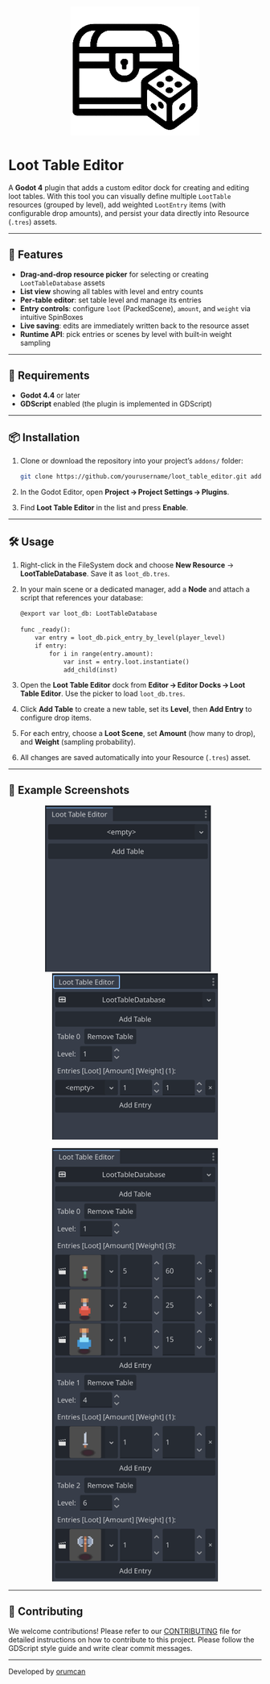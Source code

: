 <p align="center">
	<img width="256" height="256" src="assets/icons/loot_table_icon.png">
</p>

# Loot Table Editor

A **Godot 4** plugin that adds a custom editor dock for creating and editing loot tables. With this tool you can visually define multiple `LootTable` resources (grouped by level), add weighted `LootEntry` items (with configurable drop amounts), and persist your data directly into Resource (`.tres`) assets.

---

## 🎯 Features

* **Drag‑and‑drop resource picker** for selecting or creating `LootTableDatabase` assets
* **List view** showing all tables with level and entry counts
* **Per‑table editor**: set table level and manage its entries
* **Entry controls**: configure `loot` (PackedScene), `amount`, and `weight` via intuitive SpinBoxes
* **Live saving**: edits are immediately written back to the resource asset
* **Runtime API**: pick entries or scenes by level with built‑in weight sampling

---

## 🚀 Requirements

* **Godot 4.4** or later
* **GDScript** enabled (the plugin is implemented in GDScript)

---

## 📦 Installation

1. Clone or download the repository into your project’s `addons/` folder:

   ```bash
   git clone https://github.com/yourusername/loot_table_editor.git addons/loot_table_editor
   ```
2. In the Godot Editor, open **Project → Project Settings → Plugins**.
3. Find **Loot Table Editor** in the list and press **Enable**.

---

## 🛠 Usage

1. Right-click in the FileSystem dock and choose **New Resource** → **LootTableDatabase**. Save it as `loot_db.tres`.
2. In your main scene or a dedicated manager, add a **Node** and attach a script that references your database:

   ```gdscript
   @export var loot_db: LootTableDatabase

   func _ready():
       var entry = loot_db.pick_entry_by_level(player_level)
       if entry:
           for i in range(entry.amount):
               var inst = entry.loot.instantiate()
               add_child(inst)
   ```
3. Open the **Loot Table Editor** dock from **Editor → Editor Docks → Loot Table Editor**. Use the picker to load `loot_db.tres`.
4. Click **Add Table** to create a new table, set its **Level**, then **Add Entry** to configure drop items.
5. For each entry, choose a **Loot Scene**, set **Amount** (how many to drop), and **Weight** (sampling probability).
6. All changes are saved automatically into your Resource (`.tres`) asset.

---

## 🎨 Example Screenshots

<p align="center">
	<img width="330" height="330" src="screenshot_empty.png">
	&nbsp;&nbsp;&nbsp;&nbsp;&nbsp;&nbsp;
	<img width="330" height="330" src="screenshot_new.png">
</p>
<p align="center">
	<img width="330" height="860" src="screenshot_example.png">
</p>

---

## 🤝 Contributing

We welcome contributions! Please refer to our [CONTRIBUTING](CONTRIBUTING.md) file for detailed instructions on how to contribute to this project.
Please follow the GDScript style guide and write clear commit messages.

---

Developed by [orumcan](https://github.com/orumcan)
